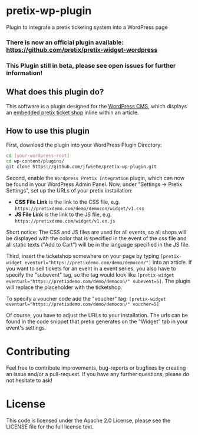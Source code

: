 # pretix-wp-plugin
Plugin to integrate a pretix ticketing system into a WordPress page

### There is now an official plugin available: https://github.com/pretix/pretix-widget-wordpress

### This Plugin still in beta, please see open issues for further information!
## What does this plugin do?
This software is a plugin designed for the [WordPress CMS](https://wordpress.org), which displays an [embedded pretix ticket shop](https://docs.pretix.eu/en/latest/user/events/widget.html) inline within an article.
## How to use this plugin
First, download the plugin into your WordPress Plugin Directory:
```bash
cd [your-wordpress-root]
cd wp-content/plugins/
git clone https://github.com/jfwiebe/pretix-wp-plugin.git
```
Second, enable the `Wordpress Pretix Integration` plugin, which can now be found in your WordPress Admin Panel. Now, under "Settings -> Pretix Settings", set up the URLs of your pretix installation:
+ **CSS File Link** is the link to the CSS file, e.g. `https://pretixdemo.com/demo/democon/widget/v1.css`
+ **JS File Link** is the link to the JS file, e.g. `https://pretixdemo.com/widget/v1.en.js`

Short notice: The CSS and JS files are used for all events, so all shops will be displayed with the color that is specified in the event of the css file and all static texts ("Add to Cart") will be in the language specified in the JS file.

Third, insert the ticketshop somewhere on your page by typing `[pretix-widget eventurl="https://pretixdemo.com/demo/democon/"]` into an article. If you want to sell tickets for an event in a event series, you also have to specify the "subevent" tag, so the tag would look like `[pretix-widget eventurl="https://pretixdemo.com/demo/democon/" subevent=5]`. The plugin will replace the placeholder with the ticketshop.

To specify a voucher code add the "voucher" tag: `[pretix-widget eventurl="https://pretixdemo.com/demo/democon/" voucher=5]`

Of course, you have to adjust the URLs to your installation. The urls can be found in the code snippet that pretix generates on the "Widget" tab in your event's settings.

# Contributing
Feel free to contribute improvements, bug-reports or bugfixes by creating an issue and/or a pull-request. If you have any further questions, please do not hesitate to ask!
# License
This code is licensed under the Apache 2.0 License, please see the LICENSE file for the full license text.
